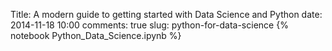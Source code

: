 Title: A modern guide to getting started with Data Science and Python
date: 2014-11-18 10:00
comments: true
slug: python-for-data-science
{% notebook Python_Data_Science.ipynb %}
